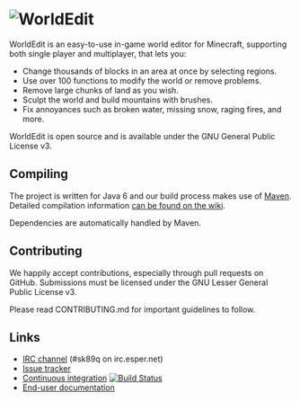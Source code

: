 ![WorldEdit](http://static.sk89q.com/readme/worldedit.png)
=========

WorldEdit is an easy-to-use in-game world editor for Minecraft, supporting both single 
player and multiplayer, that lets you:

* Change thousands of blocks in an area at once by selecting regions.
* Use over 100 functions to modify the world or remove problems.
* Remove large chunks of land as you wish.
* Sculpt the world and build mountains with brushes.
* Fix annoyances such as broken water, missing snow, raging fires, and more.

WorldEdit is open source and is available under the GNU General Public License v3.

Compiling
---------

The project is written for Java 6 and our build process makes use of [Maven](http://maven.apache.org). Detailed compilation information [can be found on the wiki](http://wiki.sk89q.com/wiki/WorldEdit/Development#Compiling).

Dependencies are automatically handled by Maven.

Contributing
------------

We happily accept contributions, especially through pull requests on GitHub. Submissions 
must be licensed under the GNU Lesser General Public License v3.

Please read CONTRIBUTING.md for important guidelines to follow.

Links
-----

* [IRC channel](http://skq.me/irc/irc.esper.net/sk89q/) (#sk89q on irc.esper.net)
* [Issue tracker](http://redmine.sk89q.com)
* [Continuous integration](http://build.sk89q.com) [![Build Status](https://secure.travis-ci.org/sk89q/worldedit.png)](http://travis-ci.org/sk89q/worldedit)
* [End-user documentation](http://wiki.sk89q.com/wiki/WorldEdit)
